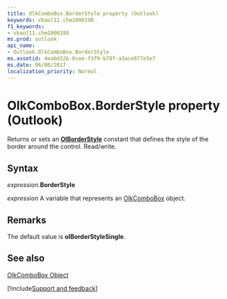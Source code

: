 ```yaml
---
title: OlkComboBox.BorderStyle property (Outlook)
keywords: vbaol11.chm1000198
f1_keywords:
- vbaol11.chm1000198
ms.prod: outlook
api_name:
- Outlook.OlkComboBox.BorderStyle
ms.assetid: 4eabd32b-8cee-f3f9-b78f-a3ace877e5e7
ms.date: 06/08/2017
localization_priority: Normal
---
```



# OlkComboBox.BorderStyle property (Outlook)

Returns or sets an **[OlBorderStyle](Outlook.OlBorderStyle.md)** constant that defines the style of the border around the control. Read/write.


## Syntax

_expression_.**BorderStyle**

_expression_ A variable that represents an [OlkComboBox](Outlook.OlkComboBox.md) object.


## Remarks

The default value is **olBorderStyleSingle**.


## See also


[OlkComboBox Object](Outlook.OlkComboBox.md)

[!include[Support and feedback](~/includes/feedback-boilerplate.md)]